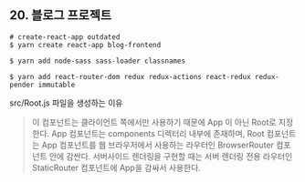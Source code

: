 ## 20. 블로그 프로젝트

```shell
# create-react-app outdated
$ yarn create react-app blog-frontend

$ yarn add node-sass sass-loader classnames

$ yarn add react-router-dom redux redux-actions react-redux redux-pender immutable

```

src/Root.js 파일을 생성하는 이유

> 이 컴포넌트는 클라이언트 쪽에서만 사용하기 때문에 App 이 아닌 Root로 지정한다.
> App 컴포넌트는 components 디렉터리 내부에 존재하며,
> Root 컴포넌트는 App 컴포넌트를 웹 브라우저에서 사용하는 라우터인 BrowserRouter 컴포넌트 안에 감싼다.
> 서버사이드 렌더링을 구현할 때는 서버 렌더링 전용 라우터인 StaticRouter 컴포넌트에 App을 감싸서 사용한다.
